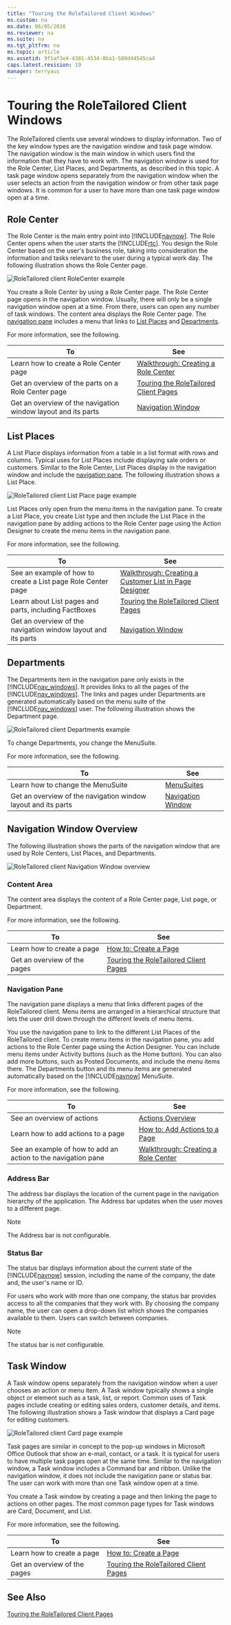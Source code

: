 ```yaml
---
title: "Touring the RoleTailored Client Windows"
ms.custom: na
ms.date: 06/05/2016
ms.reviewer: na
ms.suite: na
ms.tgt_pltfrm: na
ms.topic: article
ms.assetid: 9f1af3e4-4301-4534-8ba1-589d44545ca4
caps.latest.revision: 19
manager: terryaus
---
```

# Touring the RoleTailored Client Windows
The RoleTailored clients use several windows to display information. Two of the key window types are the navigation window and task page window. The navigation window is the main window in which users find the information that they have to work with. The navigation window is used for the Role Center, List Places, and Departments, as described in this topic. A task page window opens separately from the navigation window when the user selects an action from the navigation window or from other task page windows. It is common for a user to have more than one task page window open at a time.  
  
## Role Center  
 The Role Center is the main entry point into [!INCLUDE[navnow](../dynamics-nav/includes/navnow_md.md)]. The Role Center opens when the user starts the [!INCLUDE[rtc](../dynamics-nav/includes/rtc_md.md)]. You design the Role Center based on the user's business role, taking into consideration the information and tasks relevant to the user during a typical work day. The following illustration shows the Role Center page.  
  
 ![RoleTailored client RoleCenter example](../dynamics-nav/media/NAV_RoleCenterOrderProcessor_wCallouts.png "NAV\_RoleCenterOrderProcessor\_wCallouts")  
  
 You create a Role Center by using a Role Center page. The Role Center page opens in the navigation window. Usually, there will only be a single navigation window open at a time. From there, users can open any number of task windows. The content area displays the Role Center page. The [navigation pane](#NavigationPane) includes a menu that links to [List Places](#ListPlaces) and [Departments](#Departments).  
  
 For more information, see the following.  
  
|To|See|  
|--------|---------|  
|Learn how to create a Role Center page|[Walkthrough: Creating a Role Center](../Topic/Walkthrough:%20Creating%20a%20Role%20Center.md)|  
|Get an overview of the parts on a Role Center page|[Touring the RoleTailored Client Pages](../dynamics-nav/Touring-the-RoleTailored-Client-Pages.md)|  
|Get an overview of the navigation window layout and its parts|[Navigation Window](#NavigationWindow)|  
  
##  <a name="ListPlaces"></a> List Places  
 A List Place displays information from a table in a list format with rows and columns. Typical uses for List Places include displaying sale orders or customers. Similar to the Role Center, List Places display in the navigation window and include the [navigation pane](#NavigationPane). The following illustration shows a List Place.  
  
 ![RoleTailored client List Place page example](../dynamics-nav/media/NAV_ListPlaceSalesOrders_wCallouts.png "NAV\_ListPlaceSalesOrders\_wCallouts")  
  
 List Places only open from the menu items in the navigation pane. To create a List Place, you create List type and then include the List Place in the navigation pane by adding actions to the Role Center page using the Action Designer to create the menu items in the navigation pane.  
  
 For more information, see the following.  
  
|To|See|  
|--------|---------|  
|See an example of how to create a List page Role Center page|[Walkthrough: Creating a Customer List in Page Designer](../Topic/Walkthrough:%20Creating%20a%20Customer%20List%20in%20Page%20Designer.md)|  
|Learn about List pages and parts, including FactBoxes|[Touring the RoleTailored Client Pages](../dynamics-nav/Touring-the-RoleTailored-Client-Pages.md)|  
|Get an overview of the navigation window layout and its parts|[Navigation Window](#NavigationWindow)|  
  
##  <a name="Departments"></a> Departments  
 The Departments item in the navigation pane only exists in the [!INCLUDE[nav_windows](../dynamics-nav/includes/nav_windows_md.md)]. It provides links to all the pages of the [!INCLUDE[nav_windows](../dynamics-nav/includes/nav_windows_md.md)]. The links and pages under Departments are generated automatically based on the menu suite of the [!INCLUDE[nav_windows](../dynamics-nav/includes/nav_windows_md.md)] user. The following illustration shows the Department page.  
  
 ![RoleTailored client Departments example](../dynamics-nav/media/NAV_Departments_wCallouts.png "NAV\_Departments\_wCallouts")  
  
 To change Departments, you change the MenuSuite.  
  
 For more information, see the following.  
  
|To|See|  
|--------|---------|  
|Learn how to change the MenuSuite|[MenuSuites](../dynamics-nav/MenuSuites.md)|  
|Get an overview of the navigation window layout and its parts|[Navigation Window](#NavigationWindow)|  
  
##  <a name="NavigationWindow"></a> Navigation Window Overview  
 The following illustration shows the parts of the navigation window that are used by Role Centers, List Places, and Departments.  
  
 ![RoleTailored client Navigation Window overview](../dynamics-nav/media/NAV_NavigationWindowOverview_wCallouts.png "NAV\_NavigationWindowOverview\_wCallouts")  
  
### Content Area  
 The content area displays the content of a Role Center page, List page, or Department.  
  
 For more information, see the following.  
  
|To|See|  
|--------|---------|  
|Learn how to create a page|[How to: Create a Page](../Topic/How%20to:%20Create%20a%20Page.md)|  
|Get an overview of the pages|[Touring the RoleTailored Client Pages](../dynamics-nav/Touring-the-RoleTailored-Client-Pages.md)|  
  
###  <a name="NavigationPane"></a> Navigation Pane  
 The navigation pane displays a menu that links different pages of the RoleTailored client. Menu items are arranged in a hierarchical structure that lets the user drill down through the different levels of menu items.  
  
 You use the navigation pane to link to the different List Places of the RoleTailored client. To create menu items in the navigation pane, you add actions to the Role Center page using the Action Designer. You can include menu items under Activity buttons \(such as the Home button\). You can also add more buttons, such as Posted Documents, and include the menu items there. The Departments button and its menu items are generated automatically based on the [!INCLUDE[navnow](../dynamics-nav/includes/navnow_md.md)] MenuSuite.  
  
 For more information, see the following.  
  
|To|See|  
|--------|---------|  
|See an overview of actions|[Actions Overview](../dynamics-nav/Actions-Overview.md)|  
|Learn how to add actions to a page|[How to: Add Actions to a Page](../Topic/How%20to:%20Add%20Actions%20to%20a%20Page.md)|  
|See an example of how to add an action to the navigation pane|[Walkthrough: Creating a Role Center](../Topic/Walkthrough:%20Creating%20a%20Role%20Center.md)|  
  
### Address Bar  
 The address bar displays the location of the current page in the navigation hierarchy of the application. The Address bar updates when the user moves to a different page.  
  
> [!NOTE]  
>  The Address bar is not configurable.  
  
### Status Bar  
 The status bar displays information about the current state of the [!INCLUDE[navnow](../dynamics-nav/includes/navnow_md.md)] session, including the name of the company, the date and, the user's name or ID.  
  
 For users who work with more than one company, the status bar provides access to all the companies that they work with. By choosing the company name, the user can open a drop\-down list which shows the companies available to them. Users can switch between companies.  
  
> [!NOTE]  
>  The status bar is not configurable.  
  
## Task Window  
 A Task window opens separately from the navigation window when a user chooses an action or menu item. A Task window typically shows a single object or element such as a task, list, or report. Common uses of Task pages include creating or editing sales orders, customer details, and items. The following illustration shows a Task window that displays a Card page for editing customers.  
  
 ![RoleTailored client Card page example](../dynamics-nav/media/NAV_CardPage_CustomerCard.jpg "NAV\_CardPage\_CustomerCard")  
  
 Task pages are similar in concept to the pop\-up windows in Microsoft Office Outlook that show an e\-mail, contact, or a task. It is typical for users to have multiple task pages open at the same time. Similar to the navigation window, a Task window includes a Command bar and ribbon. Unlike the navigation window, it does not include the navigation pane or status bar. The user can work with more than one Task window open at a time.  
  
 You create a Task window by creating a page and then linking the page to actions on other pages. The most common page types for Task windows are Card, Document, and List.  
  
 For more information, see the following.  
  
|To|See|  
|--------|---------|  
|Learn how to create a page|[How to: Create a Page](../Topic/How%20to:%20Create%20a%20Page.md)|  
|Get an overview of the pages|[Touring the RoleTailored Client Pages](../dynamics-nav/Touring-the-RoleTailored-Client-Pages.md)|  
  
## See Also  
 [Touring the RoleTailored Client Pages](../dynamics-nav/Touring-the-RoleTailored-Client-Pages.md)
